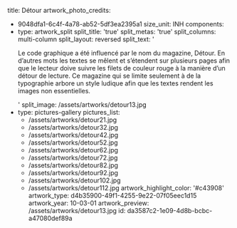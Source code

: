 title: Détour
artwork_photo_credits:
  - 9048dfa1-6c4f-4a78-ab52-5df3ea2395a1
size_unit: INH
components:
  -
    type: artwork_split
    split_title: 'true'
    split_metas: 'true'
    split_columns: multi-column
    split_layout: reversed
    split_text: '<p>Le code graphique a été influencé par le nom du magazine, Détour. En d’autres mots les textes se mêlent et s’étendent sur plusieurs pages afin que le lecteur doive suivre les filets de couleur rouge à la manière d’un détour de lecture. Ce magazine qui se limite seulement à de la typographie arbore un style ludique afin que les textes rendent les images non essentielles.</p>'
    split_image: /assets/artworks/detour13.jpg
  -
    type: pictures-gallery
    pictures_list:
      - /assets/artworks/detour21.jpg
      - /assets/artworks/detour32.jpg
      - /assets/artworks/detour42.jpg
      - /assets/artworks/detour52.jpg
      - /assets/artworks/detour62.jpg
      - /assets/artworks/detour72.jpg
      - /assets/artworks/detour82.jpg
      - /assets/artworks/detour92.jpg
      - /assets/artworks/detour102.jpg
      - /assets/artworks/detour112.jpg
artwork_highlight_color: '#c43908'
artwork_type: d4b35900-49f1-4255-9e22-07f05eec1d15
artwork_year: 10-03-01
artwork_preview: /assets/artworks/detour13.jpg
id: da3587c2-1e09-4d8b-bcbc-a47080def89a
